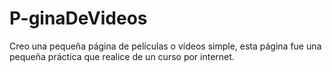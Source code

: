 # P-ginaDeVideos
Creo una pequeña página de películas o vídeos simple, esta página fue una pequeña práctica que realice de un curso por internet.
